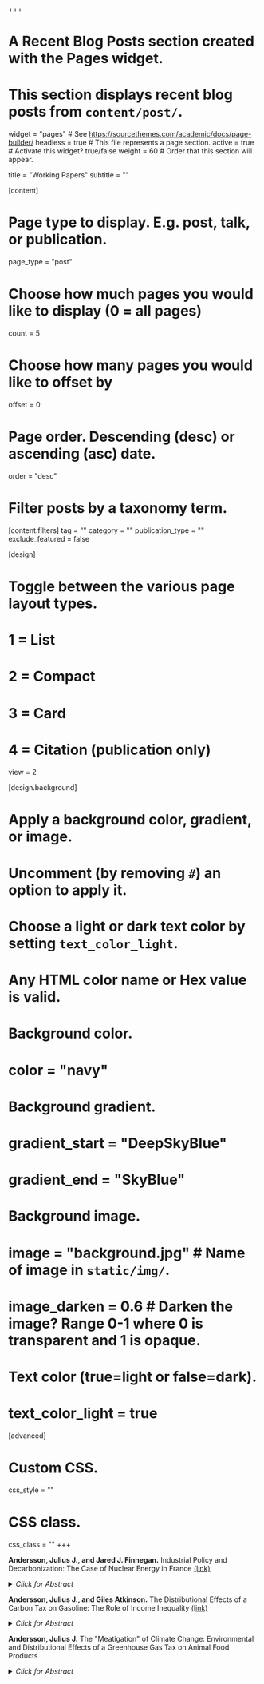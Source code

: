 +++
# A Recent Blog Posts section created with the Pages widget.
# This section displays recent blog posts from `content/post/`.

widget = "pages"  # See https://sourcethemes.com/academic/docs/page-builder/
headless = true  # This file represents a page section.
active = true  # Activate this widget? true/false
weight = 60  # Order that this section will appear.

title = "Working Papers"
subtitle = ""

[content]
  # Page type to display. E.g. post, talk, or publication.
  page_type = "post"
  
  # Choose how much pages you would like to display (0 = all pages)
  count = 5
  
  # Choose how many pages you would like to offset by
  offset = 0

  # Page order. Descending (desc) or ascending (asc) date.
  order = "desc"

  # Filter posts by a taxonomy term.
  [content.filters]
    tag = ""
    category = ""
    publication_type = ""
    exclude_featured = false
  
[design]
  # Toggle between the various page layout types.
  #   1 = List
  #   2 = Compact
  #   3 = Card
  #   4 = Citation (publication only)
  view = 2
  
[design.background]
  # Apply a background color, gradient, or image.
  #   Uncomment (by removing `#`) an option to apply it.
  #   Choose a light or dark text color by setting `text_color_light`.
  #   Any HTML color name or Hex value is valid.
  
  # Background color.
  # color = "navy"
  
  # Background gradient.
  # gradient_start = "DeepSkyBlue"
  # gradient_end = "SkyBlue"
  
  # Background image.
  # image = "background.jpg"  # Name of image in `static/img/`.
  # image_darken = 0.6  # Darken the image? Range 0-1 where 0 is transparent and 1 is opaque.

  # Text color (true=light or false=dark).
  # text_color_light = true  
  
[advanced]
 # Custom CSS. 
 css_style = ""
 
 # CSS class.
 css_class = ""
+++

<strong>Andersson, Julius J., and Jared J. Finnegan.</strong> Industrial Policy and Decarbonization: The Case of Nuclear Energy in France <a href="https://www.juliusandersson.com/Industrial_Policy_and_Decarbonization_JEEA_RevisedVersion.pdf" target="_blank">(link)</a> 

<p><details>
<summary > <em>Click for Abstract</em> </summary>
<div style="text-align: justify">
We assess industrial policy’s role in decarbonization by examining the expansion of nuclear energy in France following the 1973 oil crisis. Within a decade, France initiated construction of 51 new reactors. This resulted in a 62 percent reduction in carbon dioxide emissions from electricity and heat production, and over 20 percent reduction in total CO2 emissions. Emission reductions began six years after policy announcement, with an average abatement cost of -$20 per metric ton of CO2. We show that the government's ability to insulate the policymaking process from opponents was crucial for the political success of the reform.
</div>
</details></p>

<strong>Andersson, Julius J., and Giles Atkinson.</strong> The Distributional Effects of a Carbon Tax on Gasoline: The Role of Income Inequality <a href="https://www.juliusandersson.com/The_Distributional_Effects_of_a_Carbon_Tax_April_2024.pdf" target="_blank">(link)</a> 

<p><details>
<summary > <em>Click for Abstract</em> </summary>
<div style="text-align: justify">
We present a simple model that shows how the two parameters of income inequality and the income elasticity of demand determine changes in the distributional effect of a consumption tax; with rising inequality increasing the regressivity of a consumption tax on necessities. We test the model's predictions by analysing the Swedish carbon tax on transport fuel. We find that the tax is increasingly regressive over time, which is highly correlated with a rise in income inequality, and that the distributional effect moves from regressive to progressive when switching from annual income to the more evenly distributed measure of lifetime income. 
</div>
</details></p>

<p><strong>Andersson, Julius J.</strong> The "Meatigation" of Climate Change: Environmental and Distributional Effects of a Greenhouse Gas Tax on Animal Food Products</p>

<p><details>
<summary > <em>Click for Abstract</em> </summary>
<div style="text-align: justify">
Livestock products are responsible for just under 15 percent of global anthropogenic greenhouse gas emissions and are thereby a major contributor to climate change. Furthermore, estimated emission reductions from improved productivity and livestock management will be cancelled out by growth in livestock numbers since global demand for animal food products is estimated to almost double by 2050. Consequently, a more efficient mitigation approach is to reduce emissions through efforts to lower consumption. This study analyses the climate change mitigation potential, welfare, and distributional effects of a greenhouse gas consumption tax on animal food products in Sweden. The results show that a tax set at the level of 1180 SEK ($130) per ton of carbon dioxide equivalents will reduce annual emissions from food consumption by 6-10 percent depending on the number of animal food products that are taxed. Additionally, the distributional effect will be proportional when measured against lifetime income but regressive when measured against annual income, and with diverse impacts on changes in diets dependent on disposable income. These findings indicate that the tax will be environmentally efficient but <i>how</i> it is implemented is crucial for its acceptance among the general public.
</div>
</details></p>
